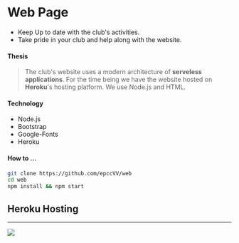 # Web Page

* Keep Up to date with the club's activities.
* Take pride in your club and help along with the website.

#### Thesis

> The club's website uses a modern architecture of __serveless applications__. For the time being we have the website hosted on __Heroku__'s hosting platform. We use Node.js and HTML.

#### Technology
* Node.js 
* Bootstrap 
* Google-Fonts 
* Heroku

#### How to ...
 
```bash
git clone https://github.com/epccVV/web
cd web
npm install && npm start
```


## Heroku Hosting
---

<a href="https://safe-shore-28492.herokuapp.com/">
<img src="https://camo.githubusercontent.com/c0824806f5221ebb7d25e559568582dd39dd1170/68747470733a2f2f7777772e6865726f6b7563646e2e636f6d2f6465706c6f792f627574746f6e2e706e67"></a>
